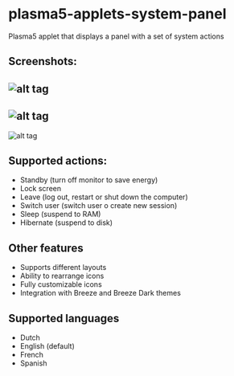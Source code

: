 # plasma5-applets-system-panel
Plasma5 applet that displays a panel with a set of system actions

## Screenshots:
![alt tag](https://cn.opendesktop.org/img/f/a/5/c/2f7791285b3bda8bbd1dc9baedd1d42ac926.png)
---
![alt tag](https://cn.opendesktop.org/img/7/2/1/8/3f6c950655be464434dae662872812985808.png)
---
![alt tag](https://cn.opendesktop.org/img/9/3/b/3/0ca236341b0414d37ff242c8d45ea475bd87.png)

## Supported actions:
- Standby (turn off monitor to save energy)
- Lock screen
- Leave (log out, restart or shut down the computer)
- Switch user (switch user o create new session)
- Sleep (suspend to RAM)
- Hibernate (suspend to disk)

## Other features
- Supports different layouts
- Ability to rearrange icons
- Fully customizable icons
- Integration with Breeze and Breeze Dark themes

## Supported languages
- Dutch
- English (default)
- French
- Spanish
